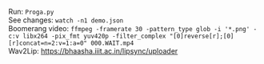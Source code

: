 Run: `Proga.py`<br/>
See changes: `watch -n1 demo.json`<br/>
Boomerang video: `ffmpeg -framerate 30 -pattern_type glob -i '*.png' -c:v libx264 -pix_fmt yuv420p -filter_complex "[0]reverse[r];[0][r]concat=n=2:v=1:a=0" 000.WAIT.mp4`<br/>
Wav2Lip: https://bhaasha.iiit.ac.in/lipsync/uploader

